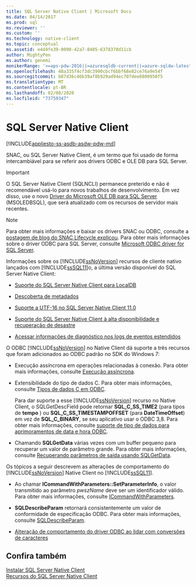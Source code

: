 ```yaml
---
title: SQL Server Native Client | Microsoft Docs
ms.date: 04/14/2017
ms.prod: sql
ms.reviewer: ''
ms.custom: ''
ms.technology: native-client
ms.topic: conceptual
ms.assetid: e4d4fe39-0090-42a7-8405-6378370d11cb
author: MightyPen
ms.author: genemi
monikerRange: '>=aps-pdw-2016||=azuresqldb-current||=azure-sqldw-latest||>=sql-server-2016||=sqlallproducts-allversions||>=sql-server-linux-2017||=azuresqldb-mi-current'
ms.openlocfilehash: 48a335f4cf3dc3990cbcf6bbf68e82ce76a9e54f
ms.sourcegitcommit: b87d36c46b39af8b929ad94ec707dee8800950f5
ms.translationtype: MT
ms.contentlocale: pt-BR
ms.lasthandoff: 02/08/2020
ms.locfileid: "73759347"
---
```

# <a name="sql-server-native-client"></a>SQL Server Native Client
[!INCLUDE[appliesto-ss-asdb-asdw-pdw-md](../../includes/appliesto-ss-asdb-asdw-pdw-md.md)]

SNAC, ou SQL Server Native Client, é um termo que foi usado de forma intercambiável para se referir aos drivers ODBC e OLE DB para SQL Server.

> [!IMPORTANT] 
> O SQL Server Native Client (SQLNCLI) permanece preterido e não é recomendável usá-lo para novos trabalhos de desenvolvimento. Em vez disso, use o novo [Driver do Microsoft OLE DB para SQL Server](../../connect/oledb/oledb-driver-for-sql-server.md) (MSOLEDBSQL), que será atualizado com os recursos de servidor mais recentes.

> [!NOTE]
> Para obter mais informações e baixar os drivers SNAC ou ODBC, consulte a [postagem de blog do SNAC Lifecycle explicou](https://blogs.msdn.microsoft.com/sqlreleaseservices/snac-lifecycle-explained/).
> Para obter mais informações sobre o driver ODBC para SQL Server, consulte [Microsoft ODBC driver for SQL Server](../../connect/odbc/microsoft-odbc-driver-for-sql-server.md).  

 Informações sobre os [!INCLUDE[ssNoVersion](../../includes/ssnoversion-md.md)] recursos de cliente nativo lançados com [!INCLUDE[ssSQL11](../../includes/sssql11-md.md)]o, a última versão disponível do SQL Server Native Client:

-   [Suporte do SQL Server Native Client para LocalDB](../../relational-databases/native-client/features/sql-server-native-client-support-for-localdb.md)  

-   [Descoberta de metadados](../../relational-databases/native-client/features/metadata-discovery.md)  

-   [Suporte a UTF-16 no SQL Server Native Client 11.0](../../relational-databases/native-client/features/utf-16-support-in-sql-server-native-client-11-0.md)  

-   [Suporte do SQL Server Native Client à alta disponibilidade e recuperação de desastre](../../relational-databases/native-client/features/sql-server-native-client-support-for-high-availability-disaster-recovery.md)  

-   [Acessar informações de diagnóstico nos logs de eventos estendidos](../../relational-databases/native-client/features/accessing-diagnostic-information-in-the-extended-events-log.md)  

O ODBC [!INCLUDE[ssNoVersion](../../includes/ssnoversion-md.md)] no Native Client dá suporte a três recursos que foram adicionados ao ODBC padrão no SDK do Windows 7:  

-   Execução assíncrona em operações relacionadas à conexão. Para obter mais informações, consulte [Execução assíncrona](https://go.microsoft.com/fwlink/?LinkID=191493).  

-   Extensibilidade do tipo de dados C. Para obter mais informações, consulte [Tipos de dados C em ODBC](https://go.microsoft.com/fwlink/?LinkID=191495).  

     Para dar suporte a esse [!INCLUDE[ssNoVersion](../../includes/ssnoversion-md.md)] recurso no Native Client, o SQLGetDescField pode retornar **SQL_C_SS_TIME2** (para tipos de **tempo** ) ou **SQL_C_SS_TIMESTAMPOFFSET** (para **DateTimeOffset**) em vez de **SQL_C_BINARY**, se seu aplicativo usar o ODBC 3,8. Para obter mais informações, consulte [suporte de tipo de dados para aprimoramentos de data e hora ODBC](../../relational-databases/native-client-odbc-date-time/data-type-support-for-odbc-date-and-time-improvements.md).  

-   Chamando **SQLGetData** várias vezes com um buffer pequeno para recuperar um valor de parâmetro grande. Para obter mais informações, consulte [Recuperando parâmetros de saída usando SQLGetData](https://go.microsoft.com/fwlink/?LinkID=191494).  

 Os tópicos a seguir descrevem as alterações de comportamento do [!INCLUDE[ssNoVersion](../../includes/ssnoversion-md.md)] Native Client no [!INCLUDE[ssSQL11](../../includes/sssql11-md.md)].  

-   Ao chamar **ICommandWithParameters::SetParameterInfo**, o valor transmitido ao parâmetro *pwszName* deve ser um identificador válido. Para obter mais informações, consulte [ICommandWithParameters](../../relational-databases/native-client-ole-db-interfaces/icommandwithparameters.md).  

-   **SQLDescribeParam** retornará consistentemente um valor de conformidade de especificação ODBC. Para obter mais informações, consulte [SQLDescribeParam](../../relational-databases/native-client-odbc-api/sqldescribeparam.md).  

-   [Alteração de comportamento do driver ODBC ao lidar com conversões de caracteres](../../relational-databases/native-client/features/odbc-driver-behavior-change-when-handling-character-conversions.md)  

## <a name="see-also"></a>Confira também  
[Instalar SQL Server Native Client](../../relational-databases/native-client/applications/installing-sql-server-native-client.md)  
 [Recursos do SQL Server Native Client](../../relational-databases/native-client/features/sql-server-native-client-features.md)  
